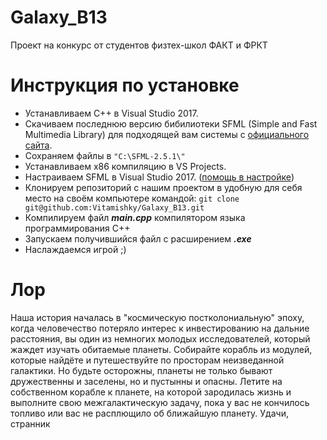 # Galaxy_B13

Проект на конкурс от студентов физтех-школ ФАКТ и ФРКТ


# Инструкция по установке

- Устанавливаем C++ в Visual Studio 2017.
- Скачиваем последнюю версию бибилиотеки SFML (Simple and Fast Multimedia Library) для подходящей вам системы с [официального сайта](https://www.sfml-dev.org/download/sfml/2.5.1/).
- Сохраняем файлы в `"C:\SFML-2.5.1\"`
- Устанавливаем x86 компиляцию в VS Projects.
- Настраиваем SFML в Visual Studio 2017. ([помощь в настройке](https://www.sfml-dev.org/tutorials/2.5/start-vc.php))
- Клонируем репозиторий с нашим проектом в удобную для себя место на своём компьютере командой: `git clone git@github.com:Vitamishky/Galaxy_B13.git`
- Компилируем файл ***main.cpp*** компилятором языка программирования C++
- Запускаем получившийся файл с расширением ***.exe***
- Наслаждаемся игрой ;)


# Лор

Наша история началась в "космическую постколониальную" эпоху, 
когда человечество потеряло интерес к инвестированию на дальние расстояния, 
вы один из немногих молодых исследователей, который жаждет изучать обитаемые планеты. 
Собирайте корабль из модулей, которые найдёте и путешествуйте по просторам неизведанной галактики. 
Но будьте осторожны, планеты не только бывают дружественны и заселены, но и пустынны и опасны. 
Летите на собственном корабле к планете, на которой зародилась жизнь и выполните свою межгалактическую 
 задачу, пока у вас не кончилось топливо или вас не расплющило об ближайшую планету. Удачи, странник
